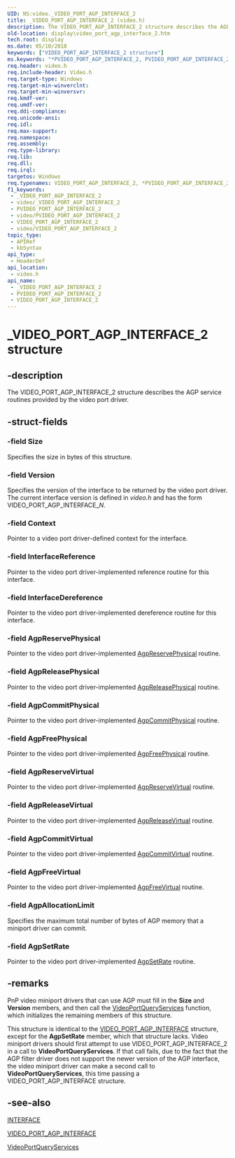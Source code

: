 ```yaml
---
UID: NS:video._VIDEO_PORT_AGP_INTERFACE_2
title: _VIDEO_PORT_AGP_INTERFACE_2 (video.h)
description: The VIDEO_PORT_AGP_INTERFACE_2 structure describes the AGP service routines provided by the video port driver.
old-location: display\video_port_agp_interface_2.htm
tech.root: display
ms.date: 05/10/2018
keywords: ["VIDEO_PORT_AGP_INTERFACE_2 structure"]
ms.keywords: "*PVIDEO_PORT_AGP_INTERFACE_2, PVIDEO_PORT_AGP_INTERFACE_2, PVIDEO_PORT_AGP_INTERFACE_2 structure pointer [Display Devices], VIDEO_PORT_AGP_INTERFACE_2, VIDEO_PORT_AGP_INTERFACE_2 structure [Display Devices], Video_Structs_99a2957c-7304-4e59-9609-748a5d7b878b.xml, _VIDEO_PORT_AGP_INTERFACE_2, display.video_port_agp_interface_2, video/PVIDEO_PORT_AGP_INTERFACE_2, video/VIDEO_PORT_AGP_INTERFACE_2"
req.header: video.h
req.include-header: Video.h
req.target-type: Windows
req.target-min-winverclnt: 
req.target-min-winversvr: 
req.kmdf-ver: 
req.umdf-ver: 
req.ddi-compliance: 
req.unicode-ansi: 
req.idl: 
req.max-support: 
req.namespace: 
req.assembly: 
req.type-library: 
req.lib: 
req.dll: 
req.irql: 
targetos: Windows
req.typenames: VIDEO_PORT_AGP_INTERFACE_2, *PVIDEO_PORT_AGP_INTERFACE_2
f1_keywords:
 - _VIDEO_PORT_AGP_INTERFACE_2
 - video/_VIDEO_PORT_AGP_INTERFACE_2
 - PVIDEO_PORT_AGP_INTERFACE_2
 - video/PVIDEO_PORT_AGP_INTERFACE_2
 - VIDEO_PORT_AGP_INTERFACE_2
 - video/VIDEO_PORT_AGP_INTERFACE_2
topic_type:
 - APIRef
 - kbSyntax
api_type:
 - HeaderDef
api_location:
 - video.h
api_name:
 - _VIDEO_PORT_AGP_INTERFACE_2
 - PVIDEO_PORT_AGP_INTERFACE_2
 - VIDEO_PORT_AGP_INTERFACE_2
---
```


# _VIDEO_PORT_AGP_INTERFACE_2 structure


## -description

The VIDEO_PORT_AGP_INTERFACE_2 structure describes the AGP service routines provided by the video port driver.

## -struct-fields

### -field Size

Specifies the size in bytes of this structure.

### -field Version

Specifies the version of the interface to be returned by the video port driver. The current interface version is defined in <i>video.h</i> and has the form VIDEO_PORT_AGP_INTERFACE_<i>N</i>.

### -field Context

Pointer to a video port driver-defined context for the interface.

### -field InterfaceReference

Pointer to the video port driver-implemented reference routine for this interface.

### -field InterfaceDereference

Pointer to the video port driver-implemented dereference routine for this interface.

### -field AgpReservePhysical

Pointer to the video port driver-implemented <a href="/windows-hardware/drivers/ddi/videoagp/nc-videoagp-pagp_reserve_physical">AgpReservePhysical</a> routine.

### -field AgpReleasePhysical

Pointer to the video port driver-implemented <a href="/windows-hardware/drivers/ddi/videoagp/nc-videoagp-pagp_release_physical">AgpReleasePhysical</a> routine.

### -field AgpCommitPhysical

Pointer to the video port driver-implemented <a href="/windows-hardware/drivers/ddi/videoagp/nc-videoagp-pagp_commit_physical">AgpCommitPhysical</a> routine.

### -field AgpFreePhysical

Pointer to the video port driver-implemented <a href="/windows-hardware/drivers/ddi/videoagp/nc-videoagp-pagp_free_physical">AgpFreePhysical</a> routine.

### -field AgpReserveVirtual

Pointer to the video port driver-implemented <a href="/windows-hardware/drivers/ddi/videoagp/nc-videoagp-pagp_reserve_virtual">AgpReserveVirtual</a> routine.

### -field AgpReleaseVirtual

Pointer to the video port driver-implemented <a href="/windows-hardware/drivers/ddi/videoagp/nc-videoagp-pagp_release_virtual">AgpReleaseVirtual</a> routine.

### -field AgpCommitVirtual

Pointer to the video port driver-implemented <a href="/windows-hardware/drivers/ddi/videoagp/nc-videoagp-pagp_commit_virtual">AgpCommitVirtual</a> routine.

### -field AgpFreeVirtual

Pointer to the video port driver-implemented <a href="/windows-hardware/drivers/ddi/videoagp/nc-videoagp-pagp_free_virtual">AgpFreeVirtual</a> routine.

### -field AgpAllocationLimit

Specifies the maximum total number of bytes of AGP memory that a miniport driver can commit.

### -field AgpSetRate

Pointer to the video port driver-implemented <a href="/windows-hardware/drivers/ddi/videoagp/nc-videoagp-pagp_set_rate">AgpSetRate</a> routine.

## -remarks

PnP video miniport drivers that can use AGP must fill in the <b>Size</b> and <b>Version</b> members, and then call the <a href="/windows-hardware/drivers/ddi/video/nf-video-videoportqueryservices">VideoPortQueryServices</a> function, which initializes the remaining members of this structure.

This structure is identical to the <a href="/windows-hardware/drivers/ddi/video/ns-video-_video_port_agp_interface">VIDEO_PORT_AGP_INTERFACE</a> structure, except for the <b>AgpSetRate</b> member, which that structure lacks. Video miniport drivers should first attempt to use VIDEO_PORT_AGP_INTERFACE_2 in a call to <b>VideoPortQueryServices</b>. If that call fails, due to the fact that the AGP filter driver does not support the newer version of the AGP interface, the video miniport driver can make a second call to <b>VideoPortQueryServices</b>, this time passing a VIDEO_PORT_AGP_INTERFACE structure.

## -see-also

<a href="/windows-hardware/drivers/ddi/wdm/ns-wdm-_interface">INTERFACE</a>



<a href="/windows-hardware/drivers/ddi/video/ns-video-_video_port_agp_interface">VIDEO_PORT_AGP_INTERFACE</a>



<a href="/windows-hardware/drivers/ddi/video/nf-video-videoportqueryservices">VideoPortQueryServices</a>

